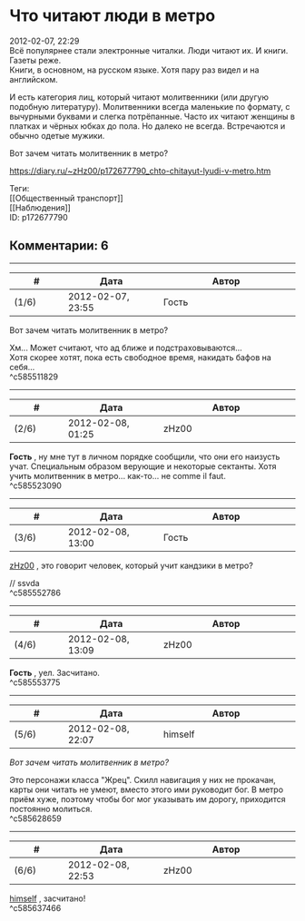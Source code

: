 Что читают люди в метро
=======================

  
2012-02-07, 22:29  
 Всё популярнее стали электронные читалки. Люди читают их. И книги. Газеты реже.   
 Книги, в основном, на русском языке. Хотя пару раз видел и на английском.   
   
 И есть категория лиц, который читают молитвенники (или другую подобную литературу). Молитвенники всегда маленькие по формату, с вычурными буквами и слегка потрёпанные. Часто их читают женщины в платках и чёрных юбках до пола. Но далеко не всегда. Встречаются и обычно одетые мужики.   
   
 Вот зачем читать молитвенник в метро?   
  
<https://diary.ru/~zHz00/p172677790_chto-chitayut-lyudi-v-metro.htm>  
  
Теги:  
[[Общественный транспорт]]  
[[Наблюдения]]  
ID: p172677790  


Комментарии: 6
--------------

  


---



|         #         |              Дата              |                     Автор                     |           ID           |
| --- | --- | --- | --- |
| (1/6) | 2012-02-07, 23:55 | Гость | c585511829 |

  
  Вот зачем читать молитвенник в метро?    
   
   
 Хм... Может считают, что ад ближе и подстраховываются...   
 Хотя скорее хотят, пока есть свободное время, накидать бафов на себя...   
 ^c585511829

---



|         #         |              Дата              |                     Автор                     |           ID           |
| --- | --- | --- | --- |
| (2/6) | 2012-02-08, 01:25 | zHz00 | c585523090 |

  
  **Гость**  , ну мне тут в личном порядке сообщили, что они его наизусть учат. Специальным образом верующие и некоторые сектанты. Хотя учить молитвенник в метро... как-то... не comme il faut.   
 ^c585523090

---



|         #         |              Дата              |                     Автор                     |           ID           |
| --- | --- | --- | --- |
| (3/6) | 2012-02-08, 13:00 | Гость | c585552786 |

  
  [zHz00](/~zHz00/ "Untitled")  , это говорит человек, который учит кандзики в метро?   
   
 // ssvda   
 ^c585552786

---



|         #         |              Дата              |                     Автор                     |           ID           |
| --- | --- | --- | --- |
| (4/6) | 2012-02-08, 13:09 | zHz00 | c585553775 |

  
  **Гость**  , уел. Засчитано.   
 ^c585553775

---



|         #         |              Дата              |                     Автор                     |           ID           |
| --- | --- | --- | --- |
| (5/6) | 2012-02-08, 22:07 | himself | c585628659 |

  
  *Вот зачем читать молитвенник в метро?*    
   
 Это персонажи класса "Жрец". Скилл навигация у них не прокачан, карты они читать не умеют, вместо этого ими руководит бог. В метро приём хуже, поэтому чтобы бог мог указывать им дорогу, приходится постоянно молиться.   
 ^c585628659

---



|         #         |              Дата              |                     Автор                     |           ID           |
| --- | --- | --- | --- |
| (6/6) | 2012-02-08, 22:53 | zHz00 | c585637466 |

  
  [himself](/~himself/ "void")  , засчитано!   
 ^c585637466
